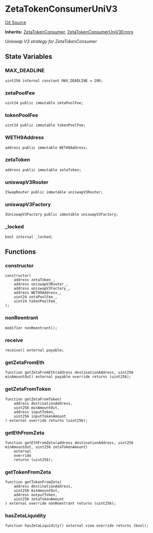 # ZetaTokenConsumerUniV3
[Git Source](https://github.com/zeta-chain/protocol-contracts/blob/211e1d1303ec9b17c54dd015449852d1d240bf4f/contracts/evm/tools/ZetaTokenConsumerUniV3.strategy.sol)

**Inherits:**
[ZetaTokenConsumer](/contracts/evm/interfaces/ZetaInterfaces.sol/interface.ZetaTokenConsumer.md), [ZetaTokenConsumerUniV3Errors](/contracts/evm/tools/ZetaTokenConsumerPancakeV3.strategy.sol/interface.ZetaTokenConsumerUniV3Errors.md)

*Uniswap V3 strategy for ZetaTokenConsumer*


## State Variables
### MAX_DEADLINE

```solidity
uint256 internal constant MAX_DEADLINE = 200;
```


### zetaPoolFee

```solidity
uint24 public immutable zetaPoolFee;
```


### tokenPoolFee

```solidity
uint24 public immutable tokenPoolFee;
```


### WETH9Address

```solidity
address public immutable WETH9Address;
```


### zetaToken

```solidity
address public immutable zetaToken;
```


### uniswapV3Router

```solidity
ISwapRouter public immutable uniswapV3Router;
```


### uniswapV3Factory

```solidity
IUniswapV3Factory public immutable uniswapV3Factory;
```


### _locked

```solidity
bool internal _locked;
```


## Functions
### constructor


```solidity
constructor(
    address zetaToken_,
    address uniswapV3Router_,
    address uniswapV3Factory_,
    address WETH9Address_,
    uint24 zetaPoolFee_,
    uint24 tokenPoolFee_
);
```

### nonReentrant


```solidity
modifier nonReentrant();
```

### receive


```solidity
receive() external payable;
```

### getZetaFromEth


```solidity
function getZetaFromEth(address destinationAddress, uint256 minAmountOut) external payable override returns (uint256);
```

### getZetaFromToken


```solidity
function getZetaFromToken(
    address destinationAddress,
    uint256 minAmountOut,
    address inputToken,
    uint256 inputTokenAmount
) external override returns (uint256);
```

### getEthFromZeta


```solidity
function getEthFromZeta(address destinationAddress, uint256 minAmountOut, uint256 zetaTokenAmount)
    external
    override
    returns (uint256);
```

### getTokenFromZeta


```solidity
function getTokenFromZeta(
    address destinationAddress,
    uint256 minAmountOut,
    address outputToken,
    uint256 zetaTokenAmount
) external override nonReentrant returns (uint256);
```

### hasZetaLiquidity


```solidity
function hasZetaLiquidity() external view override returns (bool);
```

